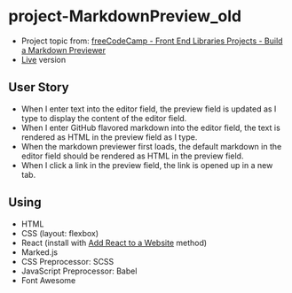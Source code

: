 # project-MarkdownPreview_old
* Project topic from: [freeCodeCamp - Front End Libraries Projects - Build a Markdown Previewer](https://learn.freecodecamp.org/front-end-libraries/front-end-libraries-projects/build-a-markdown-previewer/)
* [Live](https://pocoapocochen.github.io/project-MarkdownPreview_old/) version

## User Story
* When I enter text into the editor field, the preview field is updated as I type to display the content of the editor field.
* When I enter GitHub flavored markdown into the editor field, the text is rendered as HTML in the preview field as I type.
* When the markdown previewer first loads, the default markdown in the editor field should be rendered as HTML in the preview field.
* When I click a link in the preview field, the link is opened up in a new tab.

## Using
* HTML
* CSS (layout: flexbox)
* React (install with [Add React to a Website](https://reactjs.org/docs/add-react-to-a-website.html) method)
* Marked.js
* CSS Preprocessor: SCSS
* JavaScript Preprocessor: Babel
* Font Awesome
